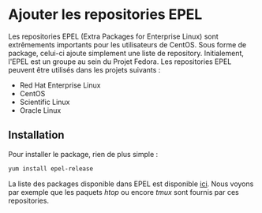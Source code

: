 # Ajouter les repositories EPEL

Les repositories EPEL (Extra Packages for Enterprise Linux) sont
extrêmements importants pour les utilisateurs de CentOS. Sous forme de
package, celui-ci ajoute simplement une liste de repository.
Initialement, l'EPEL est un groupe au sein du Projet Fedora. Les
repositories EPEL peuvent être utilisés dans les projets suivants :

* Red Hat Enterprise Linux
* CentOS
* Scientific Linux
* Oracle Linux

## Installation

Pour installer le package, rien de plus simple :

```bash
yum install epel-release
```

La liste des packages disponible dans EPEL est disponible
[ici](https://dl.fedoraproject.org/pub/epel/7/x86_64/Packages/). Nous
voyons par exemple que les paquets *htop* ou encore *tmux* sont fournis
par ces repositories.
